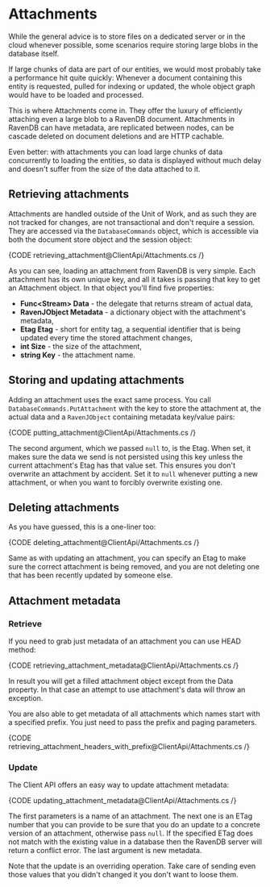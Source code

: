 # Attachments

While the general advice is to store files on a dedicated server or in the cloud whenever possible, some scenarios require storing large blobs in the database itself.

If large chunks of data are part of our entities, we would most probably take a performance hit quite quickly: Whenever a document containing this entity is requested, pulled for indexing or updated, the whole object graph would have to be loaded and processed.

This is where Attachments come in. They offer the luxury of efficiently attaching even a large blob to a RavenDB document. Attachments in RavenDB can have metadata, are replicated between nodes, can be cascade deleted on document deletions and are HTTP cachable.

Even better: with attachments you can load large chunks of data concurrently to loading the entities, so data is displayed without much delay and doesn't suffer from the size of the data attached to it.

## Retrieving attachments

Attachments are handled outside of the Unit of Work, and as such they are not tracked for changes, are not transactional and don't require a session. They are accessed via the `DatabaseCommands` object, which is accessible via both the document store object and the session object:

{CODE retrieving_attachment@ClientApi/Attachments.cs /}

As you can see, loading an attachment from RavenDB is very simple. Each attachment has its own unique key, and all it takes is passing that key to get an Attachment object. In that object you'll find five properties:

* **Func\<Stream\> Data** - the delegate that returns stream of actual data,
* **RavenJObject Metadata** - a dictionary object with the attachment's metadata,
* **Etag Etag** - short for entity tag, a sequential identifier that is being updated every time the stored attachment changes,
* **int Size** - the size of the attachment,
* **string Key** - the attachment name.

## Storing and updating attachments

Adding an attachment uses the exact same process. You call `DatabaseCommands.PutAttachment` with the key to store the attachment at, the actual data and a `RavenJObject` containing metadata key/value pairs:

{CODE putting_attachment@ClientApi/Attachments.cs /}

The second argument, which we passed `null` to, is the Etag. When set, it makes sure the data we send is not persisted using this key unless the current attachment's Etag has that value set. This ensures you don't overwrite an attachment by accident. Set it to `null` whenever putting a new attachment, or when you want to forcibly overwrite existing one.

## Deleting attachments

As you have guessed, this is a one-liner too:

{CODE deleting_attachment@ClientApi/Attachments.cs /}

Same as with updating an attachment, you can specify an Etag to make sure the correct attachment is being removed, and you are not deleting one that has been recently updated by someone else.

## Attachment metadata

### Retrieve

If you need to grab just metadata of an attachment you can use HEAD method:

{CODE retrieving_attachment_metadata@ClientApi/Attachments.cs /}

In result you will get a filled attachment object except from the Data property. In that case an attempt to use attachment's data will throw an exception.

You are also able to get metadata of all attachments which names start with a specified prefix. You just need to pass the prefix and paging parameters.

{CODE retrieving_attachment_headers_with_prefix@ClientApi/Attachments.cs /}

### Update

The Client API offers an easy way to update attachment metadata:

{CODE updating_attachment_metadata@ClientApi/Attachments.cs /}

The first parameters is a name of an attachment. The next one is an ETag number that you can provide to be sure that you do an update to a concrete version of an attachment, otherwise pass `null`. If the specified ETag does not match with the existing value in a database then the RavenDB server will return a conflict error. The last argument is new metadata. 

Note that the update is an overriding operation. Take care of sending even those values that you didn't changed it you don't want to loose them.
